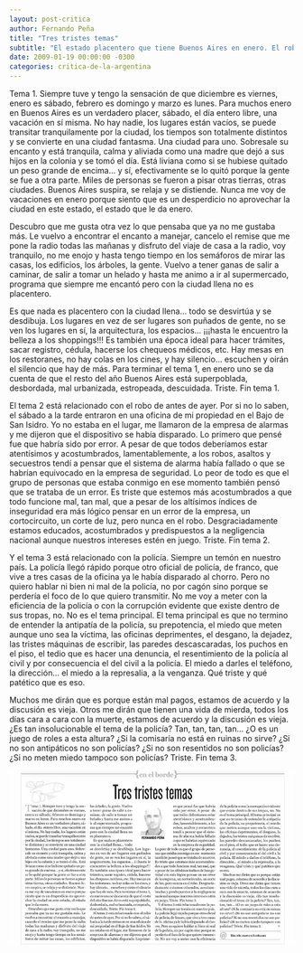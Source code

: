 ```yaml
---
layout: post-critica
author: Fernando Peña
title: "Tres tristes temas"
subtitle: "El estado placentero que tiene Buenos Aires en enero. El robo que sufrí el sábado y la antipatía que mete la policía, aunque uno sea la víctima."
date: 2009-01-19 00:00:00 -0300
categories: critica-de-la-argentina
---
```

Tema 1. Siempre tuve y tengo la sensación de que diciembre es viernes, enero es sábado, febrero es domingo y marzo es lunes. Para muchos enero en Buenos Aires es un verdadero placer, sábado, el día entero libre, una vacación en sí misma. No hay nadie, los lugares están vacíos, se puede transitar tranquilamente por la ciudad, los tiempos son totalmente distintos y se convierte en una ciudad fantasma. Una ciudad para uno. Sobresale su encanto y está tranquila, calma y aliviada como una madre que dejó a sus hijos en la colonia y se tomó el día. Está liviana como si se hubiese quitado un peso grande de encima... y sí, efectivamente se lo quitó porque la gente se fue a otra parte. Miles de personas se fueron a pisar otras tierras, otras ciudades. Buenos Aires suspira, se relaja y se distiende. Nunca me voy de vacaciones en enero porque siento que es un desperdicio no aprovechar la ciudad en este estado, el estado que le da enero.

Descubro que me gusta otra vez lo que pensaba que ya no me gustaba más. Le vuelvo a encontrar el encanto a manejar, cancelo el remise que me pone la radio todas las mañanas y disfruto del viaje de casa a la radio, voy tranquilo, no me enojo y hasta tengo tiempo en los semáforos de mirar las casas, los edificios, los árboles, la gente. Vuelvo a tener ganas de salir a caminar, de salir a tomar un helado y hasta me animo a ir al supermercado, programa que siempre me encantó pero con la ciudad llena no es placentero.

Es que nada es placentero con la ciudad llena... todo se desvirtúa y se desdibuja. Los lugares en vez de ser lugares son puñados de gente, no se ven los lugares en sí, la arquitectura, los espacios... ¡¡¡hasta le encuentro la belleza a los shoppings!!! Es también una época ideal para hacer trámites, sacar registro, cédula, hacerse los chequeos médicos, etc. Hay mesas en los restoranes, no hay colas en los cines, y hay silencio... escuchen y oirán el silencio que hay de más. Para terminar el tema 1, en enero uno se da cuenta de que el resto del año Buenos Aires está superpoblada, desbordada, mal urbanizada, estropeada, descuidada. Triste. Fin tema 1.

El tema 2 está relacionado con el robo de antes de ayer. Por si no lo saben, el sábado a la tarde entraron en una oficina de mi propiedad en el Bajo de San Isidro. Yo no estaba en el lugar, me llamaron de la empresa de alarmas y me dijeron que el dispositivo se había disparado. Lo primero que pensé fue que habría sido por error. A pesar de que todos deberíamos estar atentísimos y acostumbrados, lamentablemente, a los robos, asaltos y secuestros tendí a pensar que el sistema de alarma había fallado o que se habrían equivocado en la empresa de seguridad. Lo peor de todo es que el grupo de personas que estaba conmigo en ese momento también pensó que se trataba de un error. Es triste que estemos más acostumbrados a que todo funcione mal, tan mal, que a pesar de los altísimos índices de inseguridad era más lógico pensar en un error de la empresa, un cortocircuito, un corte de luz, pero nunca en el robo. Desgraciadamente estamos educados, acostumbrados y predispuestos a la negligencia nacional aunque nuestros intereses estén en juego. Triste. Fin tema 2.

Y el tema 3 está relacionado con la policía. Siempre un temón en nuestro país. La policía llegó rápido porque otro oficial de policía, de franco, que vive a tres casas de la oficina ya le había disparado al chorro. Pero no quiero hablar ni bien ni mal de la policía, no por cagón sino porque se perdería el foco de lo que quiero transmitir. No me voy a meter con la eficiencia de la policía o con la corrupción evidente que existe dentro de sus tropas, no. No es el tema principal. El tema principal es que no termino de entender la antipatía de la policía, su prepotencia, el miedo que meten aunque uno sea la víctima, las oficinas deprimentes, el desgano, la dejadez, las tristes máquinas de escribir, las paredes descascaradas, los puchos en el piso, el tedio que es hacer una denuncia, el resentimiento de la policía al civil y por consecuencia el del civil a la policía. El miedo a darles el teléfono, la dirección... el miedo a la represalia, a la venganza. Qué triste y qué patético que es eso.

Muchos me dirán que es porque están mal pagos, estamos de acuerdo y la discusión es vieja. Otros me dirán que tienen una vida de mierda, todos los días cara a cara con la muerte, estamos de acuerdo y la discusión es vieja. ¿Es tan insolucionable el tema de la policía? Tan, tan, tan, tan... ¿O es un juego de roles a esta altura? ¿Si la comisaría no está en ruinas no sirve? ¿Si no son antipáticos no son policías? ¿Si no son resentidos no son policías? ¿Si no meten miedo tampoco son policías? Triste. Fin tema 3.

[![Captura de la versión impresa del artículo "Tres tristes temas"](/images/critica/20090119.jpg)](/images/critica/20090119.jpg)
